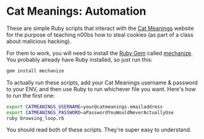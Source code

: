 Cat Meanings: Automation
========================

These are simple Ruby scripts that interact with the [Cat
Meanings](https://github.com/chadoh/catmeanings) website for the purpose of
teaching n00bs how to steal cookies (as part of a class about malicious
hacking).

For them to work, you will need to install the [Ruby Gem](https://en.wikipedia.org/wiki/RubyGems)
called [mechanize](http://rubygems.org/gems/mechanize). You probably already
have Ruby installed, so just run this:

``` ruby
gem install mechanize
```

To actually run these scripts, add your Cat Meanings username & password to
your ENV, and then use Ruby to run whichever file you want. Here's how to run
the first one:

``` bash
export CATMEANINGS_USERNAME=your@catmeanings.emailaddress
export CATMEANINGS_PASSWORD=aPasswordYouWouldNeverActuallyUse
ruby browsing_loop.rb
```

You should read both of these scripts. They're super easy to understand.
